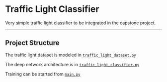 # Traffic Light Classifier

Very simple traffic light classifier to be integrated in the capstone project.

---

## Project Structure

The traffic light dataset is modeled in [`traffic_light_dataset.py`](https://github.com/ndrplz/self-driving-car/blob/master/capstone_traffic_light_classifier/traffic_light_dataset.py)

The deep network architecture is in [`traffic_light_classifier.py`](https://github.com/ndrplz/self-driving-car/blob/master/capstone_traffic_light_classifier/traffic_light_classifier.py)

Training can be started from [`main.py`](https://github.com/ndrplz/self-driving-car/blob/master/capstone_traffic_light_classifier/main.py)
